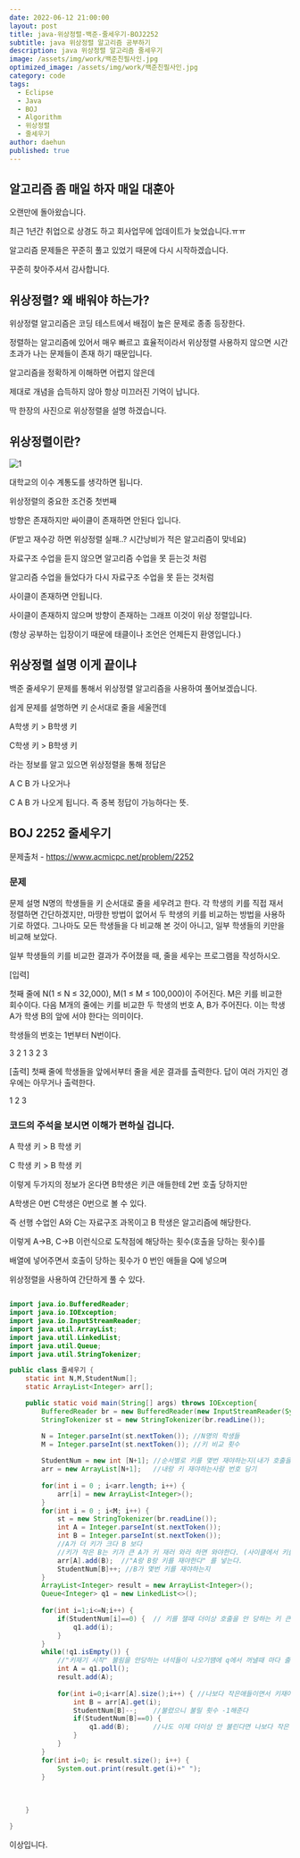 ```yaml
---
date: 2022-06-12 21:00:00
layout: post
title: java-위상정렬-백준-줄세우기-BOJ2252
subtitle: java 위상정렬 알고리즘 공부하기
description: java 위상정렬 알고리즘 줄세우기 
image: /assets/img/work/백준친필사인.jpg
optimized_image: /assets/img/work/백준친필사인.jpg
category: code
tags:
  - Eclipse
  - Java
  - BOJ
  - Algorithm
  - 위상정렬
  - 줄세우기
author: daehun
published: true
---
```


## 알고리즘 좀 매일 하자 매일 대훈아

오랜만에 돌아왔습니다.

최근 1년간 취업으로 상경도 하고 회사업무에 업데이트가 늦었습니다.ㅠㅠ

알고리즘 문제들은 꾸준히 풀고 있었기 때문에 다시 시작하겠습니다.

꾸준히 찾아주셔서 감사합니다.

## 위상정렬? 왜 배워야 하는가?

위상정렬 알고리즘은 코딩 테스트에서 배점이 높은 문제로 종종 등장한다.

정렬하는 알고리즘에 있어서 매우 빠르고 효율적이라서 위상정렬 사용하지 않으면 시간 초과가 나는 문제들이 존재 하기 때문입니다.

알고리즘을 정확하게 이해하면 어렵지 않은데

제대로 개념을 습득하지 않아 항상 미끄러진 기억이 납니다.

딱 한장의 사진으로 위상정렬을 설명 하겠습니다.

## 위상정렬이란?

![1](../assets/img/work/이수계통도.jpg)

대학교의 이수 계통도를 생각하면 됩니다.

위상정렬의 중요한 조건중 첫번째

방향은 존재하지만 싸이클이 존재하면 안된다 입니다.

(F받고 재수강 하면 위상정렬 실패..? 시간낭비가 적은 알고리즘이 맞네요)

자료구조 수업을 듣지 않으면 알고리즘 수업을 못 듣는것 처럼

알고리즘 수업을 들었다가 다시 자료구조 수업을 못 듣는 것처럼

사이클이 존재하면 안됩니다.

사이클이 존재하지 않으며 방향이 존재하는 그래프 이것이 위상 정렬입니다.

(항상 공부하는 입장이기 때문에 태클이나 조언은 언제든지 환영입니다.)

## 위상정렬 설명 이게 끝이냐

백준 줄세우기 문제를 통해서 위상정렬 알고리즘을 사용하여 풀어보겠습니다.

쉽게 문제를 설명하면 키 순서대로 줄을 세울껀데

A학생 키 > B학생 키

C학생 키 > B학생 키

라는 정보를 알고 있으면 위상정렬을 통해 정답은

A C B 가 나오거나 

C A B 가 나오게 됩니다. 즉 중복 정답이 가능하다는 뜻.

## BOJ 2252 줄세우기
문제출처 - <https://www.acmicpc.net/problem/2252>

### 문제

문제 설명
N명의 학생들을 키 순서대로 줄을 세우려고 한다. 각 학생의 키를 직접 재서 정렬하면 간단하겠지만, 마땅한 방법이 없어서 두 학생의 키를 비교하는 방법을 사용하기로 하였다. 그나마도 모든 학생들을 다 비교해 본 것이 아니고, 일부 학생들의 키만을 비교해 보았다.

일부 학생들의 키를 비교한 결과가 주어졌을 때, 줄을 세우는 프로그램을 작성하시오.

[입력]

첫째 줄에 N(1 ≤ N ≤ 32,000), M(1 ≤ M ≤ 100,000)이 주어진다. M은 키를 비교한 회수이다. 다음 M개의 줄에는 키를 비교한 두 학생의 번호 A, B가 주어진다. 이는 학생 A가 학생 B의 앞에 서야 한다는 의미이다.

학생들의 번호는 1번부터 N번이다.

3 2
1 3
2 3


[출력]
첫째 줄에 학생들을 앞에서부터 줄을 세운 결과를 출력한다. 답이 여러 가지인 경우에는 아무거나 출력한다.

1 2 3

### 코드의 주석을 보시면 이해가 편하실 겁니다.

A 학생 키 > B 학생 키

C 학생 키 > B 학생 키 

이렇게 두가지의 정보가 온다면 B학생은 키큰 애들한테 2번 호출 당하지만

A학생은 0번 C학생은 0번으로 볼 수 있다.

즉 선행 수업인 A와 C는 자료구조 과목이고 B 학생은 알고리즘에 해당한다.

이렇게 A->B, C->B 이런식으로 도착점에 해당하는 횟수(호출을 당하는 횟수)를 

배열에 넣어주면서 호출이 당하는 횟수가 0 번인 애들을 Q에 넣으며

위상정렬을 사용하여 간단하게 풀 수 있다.

```java

import java.io.BufferedReader;
import java.io.IOException;
import java.io.InputStreamReader;
import java.util.ArrayList;
import java.util.LinkedList;
import java.util.Queue;
import java.util.StringTokenizer;

public class 줄세우기 {
	static int N,M,StudentNum[];
	static ArrayList<Integer> arr[];

	public static void main(String[] args) throws IOException{
		BufferedReader br = new BufferedReader(new InputStreamReader(System.in));
		StringTokenizer st = new StringTokenizer(br.readLine());

		N = Integer.parseInt(st.nextToken()); //N명의 학생들
		M = Integer.parseInt(st.nextToken()); //키 비교 횟수
		
		StudentNum = new int [N+1]; //순서별로 키를 몇번 재야하는지(내가 호출을 몇번 당하는지)
		arr = new ArrayList[N+1];	//내랑 키 재야하는사람 번호 담기 
		
		for(int i = 0 ; i<arr.length; i++) {
			arr[i] = new ArrayList<Integer>();
		}
		for(int i = 0 ; i<M; i++) {
			st = new StringTokenizer(br.readLine());
			int A = Integer.parseInt(st.nextToken());
			int B = Integer.parseInt(st.nextToken());
			//A가 더 키가 크다 B 보다
			//키가 작은 B는 키가 큰 A가 키 재러 와라 하면 와야한다. (사이클에서 키를 재기위해 불리는 도착 점이 B) 
			arr[A].add(B);	//"A랑 B랑 키를 재야한다" 를 넣는다.
			StudentNum[B]++; //B가 몇번 키를 재야하는지
		}
		ArrayList<Integer> result = new ArrayList<Integer>();
		Queue<Integer> q1 = new LinkedList<>();
		
		for(int i=1;i<=N;i++) {
			if(StudentNum[i]==0) {	// 키를 잴때 더이상 호출을 안 당하는 키 큰 애들을 Q에 넣기
				q1.add(i);
			}
		}
		while(!q1.isEmpty()) {
			//"키재기 시작" 불림을 안당하는 녀석들이 나오기땜에 q에서 꺼낼때 마다 출력하면 됨
			int A = q1.poll();
			result.add(A);
			
			for(int i=0;i<arr[A].size();i++) { //나보다 작은애들이면서 키재야 하는 애들 불러낸다
				int B = arr[A].get(i);
				StudentNum[B]--;	//불렸으니 불릴 횟수 -1해준다
				if(StudentNum[B]==0) {
					q1.add(B);		//나도 이제 더이상 안 불린다면 나보다 작은 애들 부르기위해 Q에들어감.
				}
			}
		}
		for(int i=0; i< result.size(); i++) {
			System.out.print(result.get(i)+" ");
		}
		
		
		
	}

}

```

이상입니다.
